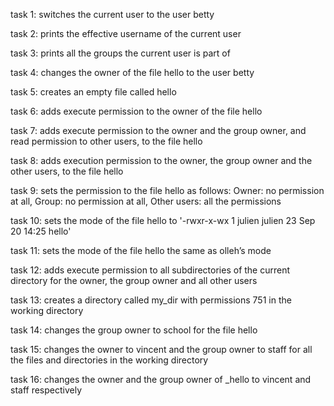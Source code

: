 task 1: switches the current user to the user betty

task 2: prints the effective username of the current user

task 3: prints all the groups the current user is part of

task 4: changes the owner of the file hello to the user betty

task 5: creates an empty file called hello

task 6: adds execute permission to the owner of the file hello

task 7: adds execute permission to the owner and the group owner, and read permission to other users, to the file hello

task 8: adds execution permission to the owner, the group owner and the other users, to the file hello

task 9: sets the permission to the file hello as follows: Owner: no permission at all, Group: no permission at all, Other users: all the permissions

task 10: sets the mode of the file hello to '-rwxr-x-wx 1 julien julien 23 Sep 20 14:25 hello'

task 11: sets the mode of the file hello the same as olleh’s mode

task 12: adds execute permission to all subdirectories of the current directory for the owner, the group owner and all other users

task 13: creates a directory called my_dir with permissions 751 in the working directory

task 14:  changes the group owner to school for the file hello

task 15: changes the owner to vincent and the group owner to staff for all the files and directories in the working directory

task 16: changes the owner and the group owner of _hello to vincent and staff respectively
